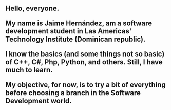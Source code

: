 <h2>Hello, everyone.

My name is Jaime Hernández, am a software development student in Las Americas' Technology Institute (Dominican republic).

I know the basics (and some things not so basic) of C++, C#, Php, Python, and others. Still, I have much to learn.

My objective, for now, is to try a bit of everything before choosing a branch in the Software Development world.

